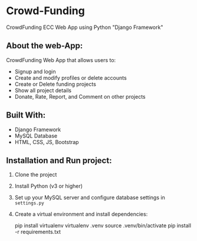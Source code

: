 # Crowd-Funding

CrowdFunding ECC Web App using Python "Django Framework"

## About the web-App:

CrowdFunding Web App that allows users to:

- Signup and login
- Create and modify profiles or delete accounts
- Create or Delete funding projects
- Show all project details
- Donate, Rate, Report, and Comment on other projects

## Built With:

- Django Framework
- MySQL Database
- HTML, CSS, JS, Bootstrap

## Installation and Run project:

1. Clone the project
2. Install Python (v3 or higher)
3. Set up your MySQL server and configure database settings in `settings.py`
4. Create a virtual environment and install dependencies:
   
   pip install virtualenv
   virtualenv .venv
   source .venv/bin/activate
   pip install -r requirements.txt
